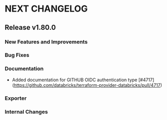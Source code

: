 # NEXT CHANGELOG

## Release v1.80.0

### New Features and Improvements

### Bug Fixes

### Documentation
* Added documentation for GITHUB OIDC authentication type [#4717] (https://github.com/databricks/terraform-provider-databricks/pull/4717)

### Exporter

### Internal Changes
